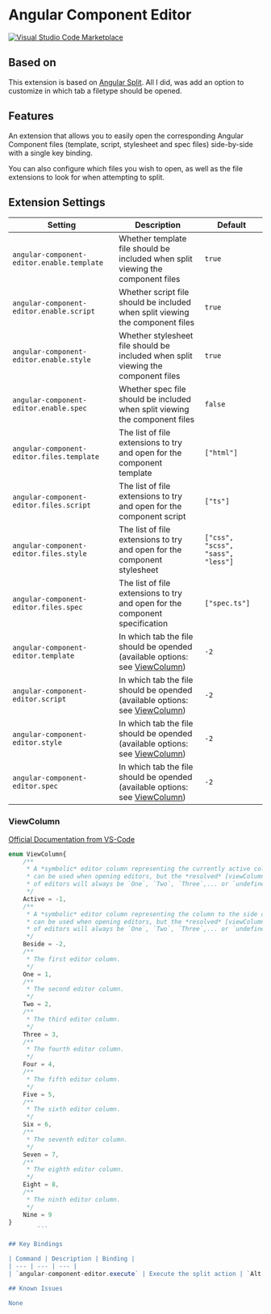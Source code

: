 # Angular Component Editor

[![Visual Studio Code Marketplace](https://img.shields.io/visual-studio-marketplace/azure-devops/installs/total/chifilly.angular-component-editor.svg?style=popout)](https://marketplace.visualstudio.com/items?itemName=chifilly.angular-component-editor)

## Based on
This extension is based on [Angular Split](https://marketplace.visualstudio.com/items?itemName=chifilly.angular-split). All I did, was add an option to customize in which tab a filetype should be opened.

## Features

An extension that allows you to easily open the corresponding Angular Component files (template, script, stylesheet and spec files) side-by-side with a single key binding.

You can also configure which files you wish to open, as well as the file extensions to look for when attempting to split.

## Extension Settings

| Setting | Description | Default |
| --- | --- | --- |
| `angular-component-editor.enable.template` | Whether template file should be included when split viewing the component files | `true` |
| `angular-component-editor.enable.script` | Whether script file should be included when split viewing the component files | `true` |
| `angular-component-editor.enable.style` | Whether stylesheet file should be included when split viewing the component files | `true` |
| `angular-component-editor.enable.spec` | Whether spec file should be included when split viewing the component files | `false` |
| `angular-component-editor.files.template` | The list of file extensions to try and open for the component template | `["html"]` |
| `angular-component-editor.files.script` | The list of file extensions to try and open for the component script | `["ts"]` |
| `angular-component-editor.files.style` | The list of file extensions to try and open for the component stylesheet | `["css", "scss", "sass", "less"]` |
| `angular-component-editor.files.spec` | The list of file extensions to try and open for the component specification | `["spec.ts"]` |
| `angular-component-editor.template` | In which tab the file should be opended (available options: see [ViewColumn](###ViewColumn)) | `-2`|
| `angular-component-editor.script` | In which tab the file should be opended (available options: see [ViewColumn](###ViewColumn)) | `-2`|
| `angular-component-editor.style` | In which tab the file should be opended (available options: see [ViewColumn](###ViewColumn)) | `-2`|
| `angular-component-editor.spec` | In which tab the file should be opended (available options: see [ViewColumn](###ViewColumn)) | `-2`|


### ViewColumn
[Official Documentation from VS-Code](https://code.visualstudio.com/api/references/vscode-api#ViewColumn)
```typescript
enum ViewColumn{
    /**
     * A *symbolic* editor column representing the currently active column. This value
     * can be used when opening editors, but the *resolved* [viewColumn](#TextEditor.viewColumn)-value
     * of editors will always be `One`, `Two`, `Three`,... or `undefined` but never `Active`.
     */
    Active = -1,
    /**
     * A *symbolic* editor column representing the column to the side of the active one. This value
     * can be used when opening editors, but the *resolved* [viewColumn](#TextEditor.viewColumn)-value
     * of editors will always be `One`, `Two`, `Three`,... or `undefined` but never `Beside`.
     */
    Beside = -2,
    /**
     * The first editor column.
     */
    One = 1,
    /**
     * The second editor column.
     */
    Two = 2,
    /**
     * The third editor column.
     */
    Three = 3,
    /**
     * The fourth editor column.
     */
    Four = 4,
    /**
     * The fifth editor column.
     */
    Five = 5,
    /**
     * The sixth editor column.
     */
    Six = 6,
    /**
     * The seventh editor column.
     */
    Seven = 7,
    /**
     * The eighth editor column.
     */
    Eight = 8,
    /**
     * The ninth editor column.
     */
    Nine = 9
}
        ```

## Key Bindings

| Command | Description | Binding |
| --- | --- | --- |
| `angular-component-editor.execute` | Execute the split action | `Alt + S` (`Shift + Alt + S` on Mac) |

## Known Issues

None
